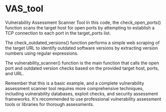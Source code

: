 # VAS_tool
Vulnerability Assessment Scanner Tool
In this code, the check_open_ports() function scans the target host for open ports by attempting to establish a TCP connection to each port in the target_ports list.

The check_outdated_versions() function performs a simple web scraping of the target URL to identify outdated software versions by extracting version numbers using regular expressions.

The vulnerability_scanner() function is the main function that calls the open port and outdated version checks based on the provided target host, ports, and URL.

Remember that this is a basic example, and a complete vulnerability assessment scanner tool requires more comprehensive techniques, including vulnerability databases, exploit checks, and security assessment frameworks. It's recommended to use professional vulnerability assessment tools or libraries for thorough assessments.
